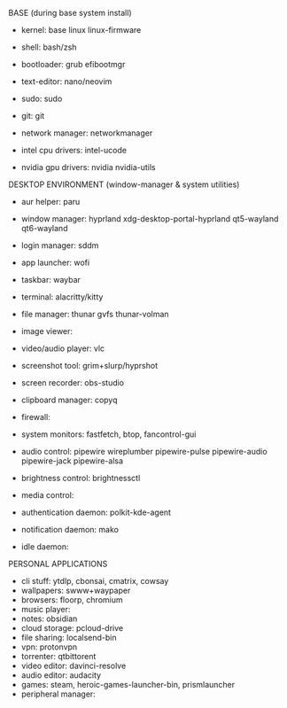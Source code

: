 BASE (during base system install)
- kernel: base linux linux-firmware
- shell: bash/zsh
- bootloader: grub efibootmgr
- text-editor: nano/neovim
- sudo: sudo
- git: git
- network manager: networkmanager

- intel cpu drivers: intel-ucode
- nvidia gpu drivers: nvidia nvidia-utils

DESKTOP ENVIRONMENT (window-manager & system utilities)
- aur helper: paru
- window manager: hyprland xdg-desktop-portal-hyprland qt5-wayland qt6-wayland
- login manager: sddm
- app launcher: wofi
- taskbar: waybar
- terminal: alacritty/kitty
- file manager: thunar gvfs thunar-volman
- image viewer:
- video/audio player: vlc
- screenshot tool: grim+slurp/hyprshot
- screen recorder: obs-studio
- clipboard manager: copyq

- firewall: 
- system monitors: fastfetch, btop, fancontrol-gui
- audio control: pipewire wireplumber pipewire-pulse pipewire-audio pipewire-jack pipewire-alsa
- brightness control: brightnessctl
- media control: 
- authentication daemon: polkit-kde-agent
- notification daemon: mako
- idle daemon:

PERSONAL APPLICATIONS
- cli stuff: ytdlp, cbonsai, cmatrix, cowsay
- wallpapers: swww+waypaper
- browsers: floorp, chromium
- music player: 
- notes: obsidian
- cloud storage: pcloud-drive
- file sharing: localsend-bin
- vpn: protonvpn
- torrenter: qtbittorent
- video editor: davinci-resolve
- audio editor: audacity
- games: steam, heroic-games-launcher-bin, prismlauncher
- peripheral manager: 
